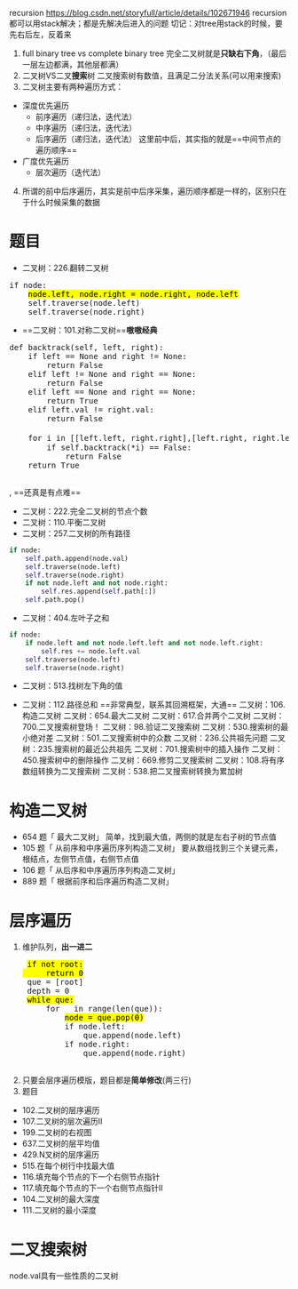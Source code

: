 recursion https://blog.csdn.net/storyfull/article/details/102671946
recursion都可以用stack解决；都是先解决后进入的问题
切记：对tree用stack的时候，要先右后左，反着来
1. full binary tree vs complete binary tree
    完全二叉树就是**只缺右下角**，（最后一层左边都满，其他层都满）
2. 二叉树VS二叉**搜索**树
   二叉搜索树有数值，且满足二分法关系(可以用来搜索)
3. 二叉树主要有两种遍历方式：
 + 深度优先遍历
   + 前序遍历（递归法，迭代法）
   + 中序遍历（递归法，迭代法）
   + 后序遍历（递归法，迭代法）
这里前中后，其实指的就是==中间节点的遍历顺序==
 + 广度优先遍历
   + 层次遍历（迭代法）
4. 所谓的前中后序遍历，其实是前中后序采集，遍历顺序都是一样的，区别只在于什么时候采集的数据

# 题目
 + 二叉树：226.翻转二叉树
<pre>
if node:
    <mark>node.left, node.right = node.right, node.left</mark>
    self.traverse(node.left)
    self.traverse(node.right)
</pre>
 + ==二叉树：101.对称二叉树==**嗷嗷经典**
<pre>
def backtrack(self, left, right):
    if left == None and right != None:
        return False
    elif left != None and right == None:
        return False
    elif left == None and right == None: 
        return True
    elif left.val != right.val: 
        return False

    for i in [[left.left, right.right],[left.right, right.left]]: <mark>这一个遍历的到底是谁, 不是全层, 而是此层的一个基本单元内的所有可能值</mark>
        if self.backtrack(*i) == False:
            return False
    return True
 </pre>
   , ==还真是有点难==
 + 二叉树：222.完全二叉树的节点个数
 + 二叉树：110.平衡二叉树
 + 二叉树：257.二叉树的所有路径
```python
if node:
    self.path.append(node.val)
    self.traverse(node.left)
    self.traverse(node.right)
    if not node.left and not node.right:
        self.res.append(self.path[:])
    self.path.pop()
```
 + 二叉树：404.左叶子之和
```python
if node:
    if node.left and not node.left.left and not node.left.right:
        self.res += node.left.val
    self.traverse(node.left)
    self.traverse(node.right)
```
 + 二叉树：513.找树左下角的值

 + 二叉树：112.路径总和
  ==非常典型，联系其回溯框架，大通==
二叉树：106.构造二叉树
二叉树：654.最大二叉树
二叉树：617.合并两个二叉树
二叉树：700.二叉搜索树登场！
二叉树：98.验证二叉搜索树
二叉树：530.搜索树的最小绝对差
二叉树：501.二叉搜索树中的众数
二叉树：236.公共祖先问题
二叉树：235.搜索树的最近公共祖先
二叉树：701.搜索树中的插入操作
二叉树：450.搜索树中的删除操作
二叉树：669.修剪二叉搜索树
二叉树：108.将有序数组转换为二叉搜索树
二叉树：538.把二叉搜索树转换为累加树
# 构造二叉树
+ 654 题「 最大二叉树」
  简单，找到最大值，两侧的就是左右子树的节点值
+ 105 题「 从前序和中序遍历序列构造二叉树」
要从数组找到三个关键元素，根结点，左侧节点值，右侧节点值
+ 106 题「 从后序和中序遍历序列构造二叉树」
+ 889 题「 根据前序和后序遍历构造二叉树」
# 层序遍历
1. 维护队列，**出一进二**
   <pre>
    <mark>if not root:
        return 0</mark>
    que = [root]
    depth = 0
    <mark>while que:</mark>
        for _ in range(len(que)):
            <mark>node = que.pop(0)</mark>
            if node.left:
                que.append(node.left)
            if node.right:
                que.append(node.right)
    </pre>
2. 只要会层序遍历模版，题目都是**简单修改**(两三行)
3. 题目
 + 102.二叉树的层序遍历
 + 107.二叉树的层次遍历II
 + 199.二叉树的右视图
 + 637.二叉树的层平均值
 + 429.N叉树的层序遍历
 + 515.在每个树行中找最大值
 + 116.填充每个节点的下一个右侧节点指针
 + 117.填充每个节点的下一个右侧节点指针II
 + 104.二叉树的最大深度
 + 111.二叉树的最小深度

# 二叉搜索树
node.val具有一些性质的二叉树

